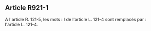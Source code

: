 Article R921-1
----
A l'article R. 121-5, les mots : I de l'article L. 121-4 sont remplacés par :
l'article L. 121-4.
